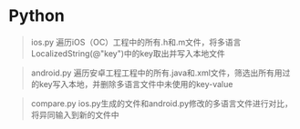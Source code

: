 # Python

>ios.py 遍历iOS（OC）工程中的所有.h和.m文件，将多语言LocalizedString(@"key")中的key取出并写入本地文件

>android.py 遍历安卓工程工程中的所有.java和.xml文件，筛选出所有用过的key写入本地，并删除多语言文件中未使用的key-value

>compare.py ios.py生成的文件和android.py修改的多语言文件进行对比，将异同输入到新的文件中
